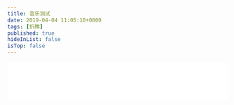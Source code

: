```yaml
---
title: 音乐测试
date: 2019-04-04 11:05:10+0800
tags: [折腾]
published: true
hideInList: false
isTop: false 
---
```


<iframe frameborder="no" border="0" marginwidth="0" marginheight="0" width="100%" height="86" src="//music.163.com/outchain/player?type=2&id=493911&auto=0&height=66"></iframe>
